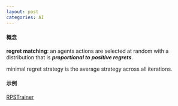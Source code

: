 ```yaml
---
layout: post
categories: AI
---
```


#### 概念
**regret matching**: an agents actions are
selected at random with a distribution that is _**proportional to positive regrets**_.

minimal regret strategy is the average strategy across all iterations.

#### 示例
[RPSTrainer](https://heartup.github.io/static/raw/RPSTrainer.zip)